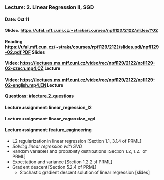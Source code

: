 ### Lecture: 2. Linear Regression II, SGD
#### Date: Oct 11
#### Slides: https://ufal.mff.cuni.cz/~straka/courses/npfl129/2122/slides/?02
#### Reading: https://ufal.mff.cuni.cz/~straka/courses/npfl129/2122/slides.pdf/npfl129-02.pdf,PDF Slides
#### Video: https://lectures.ms.mff.cuni.cz/video/rec/npfl129/2122/npfl129-02-czech.mp4,CZ Lecture
#### Video: https://lectures.ms.mff.cuni.cz/video/rec/npfl129/2122/npfl129-02-english.mp4,EN Lecture
#### Questions: #lecture_2_questions
#### Lecture assignment: linear_regression_l2
#### Lecture assignment: linear_regression_sgd
#### Lecture assignment: feature_engineering

- L2 regularization in linear regression [Section 1.1, 3.1.4 of PRML]
- _Solving linear regression with SVD_
- Random variables and probability distributions [Section 1.2, 1.2.1 of PRML]
- Expectation and variance [Section 1.2.2 of PRML]
- Gradient descent [Section 5.2.4 of PRML]
  - Stochastic gradient descent solution of linear regression [slides]
